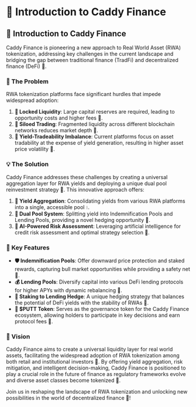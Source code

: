 # 🚀 Introduction to Caddy Finance

## 🚀 Introduction to Caddy Finance

Caddy Finance is pioneering a new approach to Real World Asset (RWA) tokenization, addressing key challenges in the current landscape and bridging the gap between traditional finance (TradFi) and decentralized finance (DeFi) 🌉.

### 🚨 The Problem

RWA tokenization platforms face significant hurdles that impede widespread adoption:

1. **🚫 Locked Liquidity**: Large capital reserves are required, leading to opportunity costs and higher fees 💸.
2. **🚧 Siloed Trading**: Fragmented liquidity across different blockchain networks reduces market depth 🌊.
3. **🔄 Yield-Tradeability Imbalance**: Current platforms focus on asset tradability at the expense of yield generation, resulting in higher asset price volatility 🚀.

### 💡 The Solution

Caddy Finance addresses these challenges by creating a universal aggregation layer for RWA yields and deploying a unique dual pool reinvestment strategy 🔄. This innovative approach offers:

1. **🌈 Yield Aggregation**: Consolidating yields from various RWA platforms into a single, accessible pool 💧.
2. **🚧 Dual Pool System**: Splitting yield into Indemnification Pools and Lending Pools, providing a novel hedging opportunity 🌈.
3. **🤖 AI-Powered Risk Assessment**: Leveraging artificial intelligence for credit risk assessment and optimal strategy selection 🚀.

### 🎉 Key Features

* **🛡️ Indemnification Pools**: Offer downward price protection and staked rewards, capturing bull market opportunities while providing a safety net 🌈.
* **💰 Lending Pools**: Diversify capital into various DeFi lending protocols for higher APYs with dynamic rebalancing 🔄.
* **🔄 Staking to Lending Hedge**: A unique hedging strategy that balances the potential of DeFi yields with the stability of RWAs 🚧.
* **💸 $PUTT Token**: Serves as the governance token for the Caddy Finance ecosystem, allowing holders to participate in key decisions and earn protocol fees 🚀.

### 🌟 Vision

Caddy Finance aims to create a universal liquidity layer for real world assets, facilitating the widespread adoption of RWA tokenization among both retail and institutional investors 🚀. By offering yield aggregation, risk mitigation, and intelligent decision-making, Caddy Finance is positioned to play a crucial role in the future of finance as regulatory frameworks evolve and diverse asset classes become tokenized 🚧.

Join us in reshaping the landscape of RWA tokenization and unlocking new possibilities in the world of decentralized finance 🚀!
